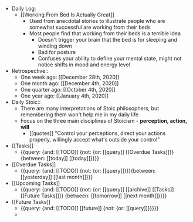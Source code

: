 - Daily Log:
    - [[Working From Bed Is Actually Great]]
        - Used from anecdotal stories to illustrate people who are somewhat successful are working from their beds
        - Most people find that working from their beds is a terrible idea
            - Doesn't trigger your brain that the bed is for sleeping and winding down
            - Bad for posture
            - Confuses your ability to define your mental state, might not notice shifts in mood and energy level
- Retrospective::
    - One week ago: [[December 28th, 2020]]
    - One month ago: [[December 4th, 2020]]
    - One quarter ago: [[October 4th, 2020]]
    - One year ago: [[January 4th, 2020]]
- Daily Stoic::
    - There are many interpretations of Stoic philosophers, but remembering them won't help me in my daily life
    - Focus on the three main disciplines of Stoicism - **perception, action, will**
        - [[quotes]] "Control your perceptions, direct your actions properly, willingly accept what's outside your control"
- [[Tasks]]
    - {{query: {and: [[TODO]] {not: {or: [[query]] [[Overdue Tasks]]}} {between: [[today]] [[today]]}}}}
- [[Overdue Tasks]]
    - {{query: {and: [[TODO]] {not: {or: [[query]]}}}{between: [[yesterday]] [[last month]]}}}
- [[Upcoming Tasks]]
    - {{query: {and: [[TODO]] {not: {or: [[query]] [[archive]] [[Tasks]] [[Future Tasks]]}} {between: [[tomorrow]] [[next month]]}}}}
- [[Future Tasks]]
    - {{query: {and: [[TODO]] [[future]] {not: {or: [[query]]}}}}}
    - 
